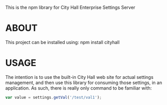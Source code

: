 This is the npm library for City Hall Enterprise Settings Server

# ABOUT

 This project can be installed using:
   npm install cityhall

# USAGE

 The intention is to use the built-in City Hall web site for actual
 settings management, and then use this library for consuming those
 settings, in an application.  As such, there is really only command 
 to be familiar with:

 ```javascript
 var value = settings.getVal('/test/val1');
 ```

